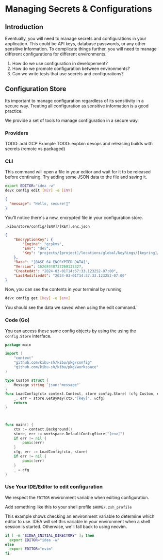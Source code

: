 # Managing Secrets &amp; Configurations

## Introduction
Eventually, you will need to manage secrets and configurations in your application. 
This could be API keys, database passwords, or any other sensitive information.
To complicate things further, you will need to manage different configurations for different environments.

1. How do we use configuration in developement?
2. How do we promote configuration between environments?
3. Can we write tests that use secrets and configurations?

## Configuration Store
Its important to manage configuration regardless of its sensitivity in a secure way.
Treating all configuration as sensitive information is a good practice.

We provide a set of tools to manage configuration in a secure way.
### Providers
TODO: add GCP Example
TODO: explain devops and releasing builds with secrets (remote vs packaged)

### CLI
This command will open a file in your editor and wait for it to be released before continuing.
Try adding some JSON data to the file and saving it.
```Bash
export EDITOR="idea -w"
devx config edit [KEY] -e [ENV]
```

```json
{
  "message": "Hello, secure!👋"
}
```

You'll notice there's a new, encrypted file in your configuration store.
```
.kibu/store/config/[ENV]/[KEY].enc.json
```

```json
{
	"EncryptionKey": {
		"Engine": "gcpkms",
		"Env": "dev",
		"Key": "projects/[project]/locations/global/keyRings/[keyring]/cryptoKeys/[key]"
	},
	"Data": "[BASE_64_ENCRYPTED_DATA]",
	"Version": 16268448737260137327,
	"CreatedAt": "2024-03-01T14:57:33.123252-07:00",
	"LastModifiedAt": "2024-03-01T14:57:33.123252-07:00"
}
```

Now, you can see the contents in your terminal by running
```Bash
devx config get [key] -e [env]
```

You should see the data we saved when using the edit command.`

### Code (Go)
You can access these same config objects by using the using the `config.Store` interface.

```go
package main

import (
	"context"
	"github.com/kibu-sh/kibu/pkg/config"
	"github.com/kibu-sh/kibu/pkg/workspace"
)

type Custom struct {
	Message string `json:"message"`
}
func LoadConfig(ctx context.Context, store config.Store) (cfg Custom, err error) {
	_, err = store.GetByKey(ctx,"[key]", &cfg)
	return
}



func main() {
	ctx := context.Background()
	store, err := workspace.DefaultConfigStore("[env]")
	if err != nil {
		panic(err)
	}
	cfg, err := LoadConfig(ctx, store)
	if err != nil {
		panic(err)
	}
	_ = cfg
}
```


### Use Your IDE/Editor to edit configuration
We respect the `EDITOR` environment variable when editing configuration.

Add something like this to your shell profile `$HOME/.zsh_profile`

This example shows checking an environment variable to determine which editor to use.
IDEA will set this variable in your environment when a shell session is started.
Otherwise, we'll fall back to using neovim.

 
```Bash
if [ -n "$IDEA_INITIAL_DIRECTORY" ]; then
  export EDITOR="idea -w"
else
  export EDITOR="nvim"
fi
```